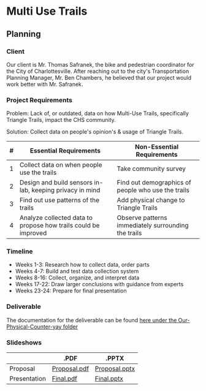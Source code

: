 # Multi Use Trails

## Planning

### Client

Our client is Mr. Thomas Safranek, the bike and pedestrian coordinator for the City of Charlottesville. After reaching out to the city's Transportation Planning Manager, Mr. Ben Chambers, he believed that our project would work better with Mr. Safranek.

### Project Requirements

Problem: Lack of, or outdated, data on how Multi-Use Trails, specifically Triangle Trails, impact the CHS community.

Solution: Collect data on people's opinion's & usage of Triangle Trails.

| # | Essential Requirements | Non-Essential Requirements |
| - | ---------------------- | -------------------------- |
| 1 | Collect data on when people use the trails | Take community survey |
| 2 | Design and build sensors in-lab, keeping privacy in mind | Find out demographics of people who use the trails |
| 3 | Find out use patterns of the trails | Add physical change to Triangle Trails |
| 4 | Analyze collected data to propose how trails could be improved | Observe patterns immediately surrounding the trails |

### Timeline

- Weeks 1-3: Research how to collect data, order parts 
- Weeks 4-7: Build and test data collection system
- Weeks 8-16: Collect, organize, and interpret data
- Weeks 17-22: Draw larger conclusions with guidance from experts
- Weeks 23-24: Prepare for final presentation

### Deliverable

The documentation for the deliverable can be found [here under the Our-Physical-Counter-yay folder](Our-Physical-Counter-yay/Documentation/README_PhysicalCounter.md)

### Slideshows

|  | .PDF | .PPTX |
| - | ---------------------- | -------------------------- |
| Proposal | [Proposal.pdf](slideshows/Proposal.pdf) | [Proposal.pptx](slideshows/Proposal.pptx) |
| Presentation | [Final.pdf](slideshows/Final.pdf) | [Final.pptx](slideshows/Final.pptx) |
